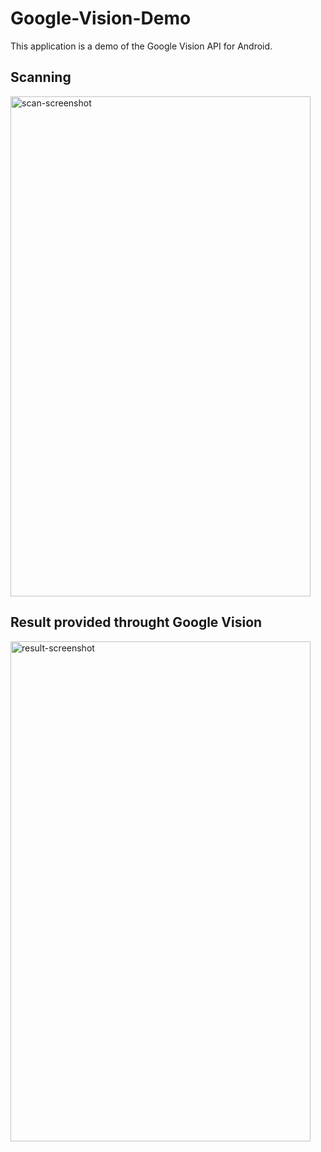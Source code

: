 # Google-Vision-Demo

This application is a demo of the Google Vision API for Android.

<h2>Scanning</h2>
<img src="https://user-images.githubusercontent.com/36747258/38907639-48d02cca-4282-11e8-974c-01c2a9112439.png" alt="scan-screenshot" width="480" height="800">
<br>
<h2>Result provided throught Google Vision</h2>
<img src="https://user-images.githubusercontent.com/36747258/38907666-6669522a-4282-11e8-8f1f-db34de29405b.png" alt="result-screenshot" width="480" height="800">
